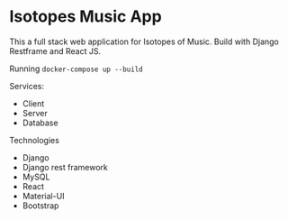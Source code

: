 # Isotopes Music App

This a full stack web application for Isotopes of Music. Build with Django Restframe and React JS. 

Running
`docker-compose up --build`

Services:

* Client
* Server
* Database

Technologies

* Django
* Django rest framework
* MySQL
* React
* Material-UI
* Bootstrap
